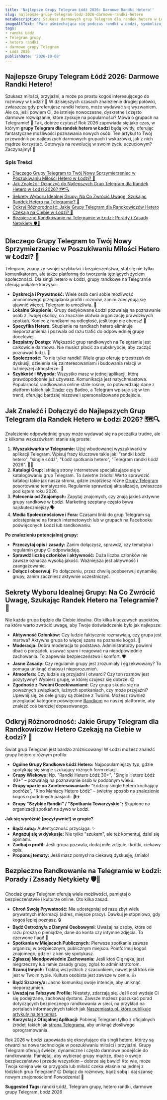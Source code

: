 ```yaml
---
title: 'Najlepsze Grupy Telegram Łódź 2026: Darmowe Randki Hetero!'
slug: najlepsze-grupy-telegram-lodz-2026-darmowe-randki-hetero
metaDescription: Szukasz darmowych grup Telegram dla randek hetero w Łodzi w 2026? Odkryj najlepsze społeczności, dowiedz się jak dołączyć i bezpiecznie poznawać nowych ludzi! ❤️
imageAltText: "Para uśmiechająca się podczas randki w Łodzi, symbolizująca udane połączenie dzięki grupom Telegram.\n\n*   Recap:\n    *   Anchor: `Grupy Telegram`, Path: `/grupy`\n    *   Anchor: `Randkom`, Path: `/randki`\n*   Additional:\n    *   Phrase in article: \"Jeśli interesują Cię również inne miasta lub bardziej ogólne grupy o tematyce związków, sprawdź naszą główną kategorię [Społeczności Telegram](/spolecznosci).\" (Targeting a potential category page)\n    *   Phrase in article: \"Pamiętaj, że kluczem jest znalezienie grupy dopasowanej do Twoich oczekiwań, być może w sekcji [Chaty](/chat) znajdziesz coś dla siebie, gdzie interakcje są często bardziej bezpośrednie.\" (Targeting a potential category for chat groups)"
tags:
- randki Łódź
- Telegram grupy
- hetero randki
- darmowe grupy Telegram
- Łódź 2026
publishDate: '2026-10-08'
---
```


## Najlepsze Grupy Telegram Łódź 2026: Darmowe Randki Hetero!

Szukasz miłości, przyjaźni, a może po prostu kogoś interesującego do rozmowy w Łodzi? 🤔 W dzisiejszych czasach znalezienie drugiej połówki, zwłaszcza gdy preferujesz randki hetero, może wydawać się wyzwaniem. Ale co, jeśli powiem Ci, że istnieje nowoczesne, dyskretne i często darmowe rozwiązanie, które zyskuje na popularności? Mowa o grupach na Telegramie! 🎉 Tak, dobrze czytasz! Rok 2026 zapowiada się jako czas, w którym **grupy Telegram dla randek hetero w Łodzi** będą kwitły, oferując fantastyczne możliwości poznawania nowych osób. Ten artykuł to Twój przewodnik po najlepszych darmowych grupach i wskazówki, jak z nich mądrze korzystać. Gotowy/a na rewolucję w swoim życiu uczuciowym? Zaczynajmy! 🚀

### Spis Treści
- [Dlaczego Grupy Telegram to Twój Nowy Sprzymierzeniec w Poszukiwaniu Miłości Hetero w Łodzi? 💖](#dlaczego-grupy-telegram-to-twoj-nowy-sprzymierzeniec-w-poszukiwaniu-milosci-hetero-w-lodzi-)
- [Jak Znaleźć i Dołączyć do Najlepszych Grup Telegram dla Randek Hetero w Łodzi 2026? 🗺️🔍](#jak-znalezc-i-dolaczyc-do-najlepszych-grup-telegram-dla-randek-hetero-w-lodzi-2026--)
- [Sekrety Wyboru Idealnej Grupy: Na Co Zwrócić Uwagę, Szukając Randek Hetero na Telegramie? 🤔](#sekrety-wyboru-idealnej-grupy-na-co-zwrocic-uwage-szukajac-randek-hetero-na-telegramie--)
- [Odkryj Różnorodność: Jakie Grupy Telegram dla Randkowiczów Hetero Czekają na Ciebie w Łodzi? 🥳](#odkryj-roznorodnosc-jakie-grupy-telegram-dla-randkowiczow-hetero-czekaja-na-ciebie-w-lodzi--)
- [Bezpieczne Randkowanie na Telegramie w Łodzi: Porady i Zasady Netykiety 🛡️💬](#bezpieczne-randkowanie-na-telegramie-w-lodzi-porady-i-zasady-netykiety--)

## Dlaczego Grupy Telegram to Twój Nowy Sprzymierzeniec w Poszukiwaniu Miłości Hetero w Łodzi? 💖

Telegram, znany ze swojej szybkości i bezpieczeństwa, stał się nie tylko komunikatorem, ale także platformą do tworzenia tętniących życiem społeczności. Dla singli hetero w Łodzi, grupy randkowe na Telegramie oferują unikalne korzyści:

*   **Dyskrecja i Prywatność:** Wiele osób ceni sobie możliwość anonimowego przeglądania profili i rozmów, zanim zdecydują się ujawnić więcej. Telegram to umożliwia. 🤫
*   **Lokalne Skupienie:** Grupy dedykowane Łodzi pozwalają na poznawanie osób z Twojej okolicy, co znacznie ułatwia organizację prawdziwych spotkań. Koniec z randkami na odległość, jeśli tego nie chcesz! 📍
*   **Specyfika Hetero:** Skupienie na randkach hetero eliminuje nieporozumienia i pozwala od razu trafić do odpowiedniej grupy docelowej.
*   **Bezpłatny Dostęp:** Większość grup randkowych na Telegramie jest całkowicie darmowa. Nie musisz płacić za subskrypcje, aby zacząć poznawać ludzi. 💸
*   **Społeczność:** To nie tylko randki! Wiele grup oferuje przestrzeń do dyskusji, dzielenia się zainteresowaniami i budowania relacji w luźniejszej atmosferze. 🤝
*   **Szybkość i Wygoda:** Wszystko masz w jednej aplikacji, którą prawdopodobnie już używasz. Komunikacja jest natychmiastowa. Popularność randkowania online stale rośnie, co potwierdzają dane z platform takich jak [Tinder](https://tinder.com) czy Badoo, a Telegram wpisuje się w ten trend, oferując bardziej niszowe i spersonalizowane podejście.

## Jak Znaleźć i Dołączyć do Najlepszych Grup Telegram dla Randek Hetero w Łodzi 2026? 🗺️🔍

Znalezienie odpowiedniej grupy może wydawać się na początku trudne, ale z kilkoma wskazówkami stanie się proste:

1.  **Wyszukiwarka w Telegramie:** Użyj wbudowanej wyszukiwarki w aplikacji Telegram. Wpisuj frazy kluczowe takie jak: "randki Łódź hetero", "single Łódź", "Łódź spotkania hetero", "Telegram randki Łódź 2026". 🕵️‍♀️
2.  **Katalogi Grup:** Istnieją strony internetowe specjalizujące się w katalogowaniu grup Telegram. To świetne źródło! Warto sprawdzić katalogi takie jak nasza strona, gdzie znajdziesz różne [Grupy Telegram](/grupy) posortowane tematycznie. Regularnie sprawdzaj aktualizacje, zwłaszcza pod kątem roku 2026.
3.  **Polecenia od Znajomych:** Zapytaj znajomych, czy znają jakieś aktywne grupy randkowe w Łodzi. Marketing szeptany często bywa najskuteczniejszy.🗣️
4.  **Media Społecznościowe i Fora:** Czasami linki do grup Telegram są udostępniane na forach internetowych lub w grupach na Facebooku poświęconych Łodzi lub randkowaniu.

**Po znalezieniu potencjalnej grupy:**
*   **Przeczytaj opis i zasady:** Zanim dołączysz, sprawdź, czy tematyka i regulamin grupy Ci odpowiadają.
*   **Sprawdź liczbę członków i aktywność:** Duża liczba członków nie zawsze oznacza wysoką jakość. Ważniejsza jest aktywność i zaangażowanie.
*   **Dołącz i obserwuj:** Po dołączeniu, przez chwilę poobserwuj dynamikę grupy, zanim zaczniesz aktywnie uczestniczyć.

## Sekrety Wyboru Idealnej Grupy: Na Co Zwrócić Uwagę, Szukając Randek Hetero na Telegramie? 🤔

Nie każda grupa będzie dla Ciebie idealna. Oto kilka kluczowych aspektów, na które warto zwrócić uwagę, aby Twoje doświadczenie było jak najlepsze:

*   **Aktywność Członków:** Czy ludzie faktycznie rozmawiają, czy grupa jest martwa? Aktywna grupa to więcej szans na poznanie kogoś. 💬
*   **Moderacja:** Dobra moderacja to podstawa. Administratorzy powinni dbać o porządek, usuwać spam i reagować na nieodpowiednie zachowania. To zapewnia bezpieczeństwo i komfort. 🛡️
*   **Jasne Zasady:** Czy regulamin grupy jest zrozumiały i egzekwowany? To pomaga uniknąć chaosu i nieporozumień.
*   **Atmosfera:** Czy ludzie są przyjaźni i otwarci? Czy ton rozmów jest pozytywny? Wybierz grupę, w której czujesz się dobrze. 😊
*   **Zgodność z Twoimi Oczekiwaniami:** Czy grupa skupia się na poważnych związkach, luźnych spotkaniach, czy może przyjaźni? Upewnij się, że cele grupy są zbieżne z Twoimi. Możesz również przeglądać kategorie poświęcone [Randkom](/randki) na naszej platformie, aby znaleźć coś bardziej dopasowanego.

## Odkryj Różnorodność: Jakie Grupy Telegram dla Randkowiczów Hetero Czekają na Ciebie w Łodzi? 🥳

Świat grup Telegram jest bardzo zróżnicowany! W Łodzi możesz znaleźć grupy hetero o różnym profilu:

*   **Ogólne Grupy Randkowe Łódź Hetero:** Najpopularniejszy typ, gdzie spotykają się single szukający różnych form relacji.
*   **Grupy Wiekowe:** Np. "Randki Hetero Łódź 30+", "Single Hetero Łódź 40+" – pozwalają na poznawanie osób w podobnym wieku.
*   **Grupy oparte na Zainteresowaniach:** "Łódzcy single hetero kochający podróże", "Kino Maniacy Hetero Łódź" – świetny sposób na znalezienie kogoś o podobnych pasjach. 🎬✈️
*   **Grupy "Szybkie Randki" / "Spotkania Towarzyskie":** Skupione na organizacji spotkań na żywo w Łodzi.

**Jak się wyróżnić (pozytywnie!) w grupie?**
*   **Bądź sobą:** Autentyczność przyciąga. ✨
*   **Angażuj się w dyskusje:** Nie tylko "szukam", ale też komentuj, dziel się opiniami.
*   **Zadbaj o profil:** Jeśli grupa pozwala, dodaj miłe zdjęcie i krótki, ciekawy opis.
*   **Proponuj tematy:** Jeśli masz pomysł na ciekawą dyskusję, śmiało!

## Bezpieczne Randkowanie na Telegramie w Łodzi: Porady i Zasady Netykiety 🛡️💬

Chociaż grupy Telegram oferują wiele możliwości, pamiętaj o bezpieczeństwie i kulturze online. Oto kilka zasad:

*   **Chroń Swoją Prywatność:** Nie udostępniaj od razu zbyt wielu prywatnych informacji (adres, miejsce pracy). Dawkuj je stopniowo, gdy kogoś lepiej poznasz. 🔒
*   **Bądź Ostrożny/a z Danymi Osobowymi:** Uważaj na osoby, które od razu proszą o pieniądze, dane do konta czy intymne zdjęcia. To czerwone flagi! 🚩
*   **Spotkania w Miejscach Publicznych:** Pierwsze spotkanie zawsze organizuj w bezpiecznym, publicznym miejscu. Poinformuj kogoś znajomego, gdzie i z kim się spotykasz.
*   **Zgłaszaj Nieodpowiednie Zachowania:** Jeśli ktoś Cię nęka, jest niegrzeczny lub łamie zasady grupy, zgłoś to administratorom.
*   **Szanuj Innych:** Traktuj wszystkich z szacunkiem, nawet jeśli ktoś nie jest w Twoim typie. Kultura osobista jest zawsze w cenie. 👍
*   **Bądź Szczery/a:** Jasno komunikuj swoje intencje, aby uniknąć nieporozumień.
*   **Uważaj na Fałszywe Profile:** Niestety, zdarzają się. Jeśli coś wydaje Ci się podejrzane, zachowaj dystans. Zawsze możesz poszukać porad dotyczących bezpiecznego randkowania w sieci, na przykład na portalach informacyjnych takich jak [Naszemiasto.pl, które publikuje artykuły na ten temat](https://naszemiasto.pl/bezpieczne-randkowanie-w-sieci-o-czym-pamietac-korzystajac/ar/c1-8648887).
*   **Korzystaj z Oficjalnej Aplikacji:** Pobieraj Telegram tylko z oficjalnych źródeł, takich jak [strona Telegrama](https://telegram.org/), aby uniknąć złośliwego oprogramowania.

Rok 2026 w Łodzi zapowiada się ekscytująco dla singli hetero, którzy są otwarci na nowe technologie w poszukiwaniu miłości i przyjaźni. Grupy Telegram oferują świeże, dynamiczne i często darmowe podejście do randkowania. Pamiętaj, aby wybierać grupy mądrze, dbać o swoje bezpieczeństwo i przede wszystkim – dobrze się bawić! Kto wie, może Twoja kolejna wielka przygoda lub miłość czeka właśnie na jednej z łódzkich grup Telegram? 😉 Dołącz do rozmowy, bądź sobą i daj szansę nowym znajomościom! Powodzenia! 🌟




**Suggested Tags:**
randki Łódź, Telegram grupy, hetero randki, darmowe grupy Telegram, Łódź 2026
